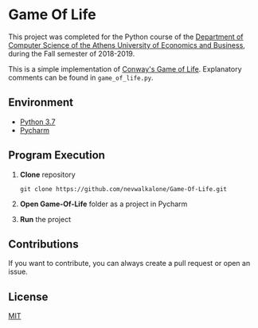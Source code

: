 # Game Of Life

This project was completed for the Python course of the [Department of Computer Science of the Athens University of Economics and Business](https://www.dept.aueb.gr/el/cs), during the Fall semester of 2018-2019.

This is a simple implementation of [Conway's Game of Life](https://en.wikipedia.org/wiki/Conway%27s_Game_of_Life). Explanatory comments can be found in `game_of_life.py`.

## Environment

- [Python 3.7](https://www.python.org/downloads/release/python-370/)
- [Pycharm](https://www.jetbrains.com/pycharm/)

## Program Execution

1. **Clone** repository

   ```console
   git clone https://github.com/nevwalkalone/Game-Of-Life.git

   ```

2. **Open Game-Of-Life** folder as a project in Pycharm

3. **Run** the project

## Contributions

If you want to contribute, you can always create a pull request or open an issue.

## License

[MIT](LICENSE)
